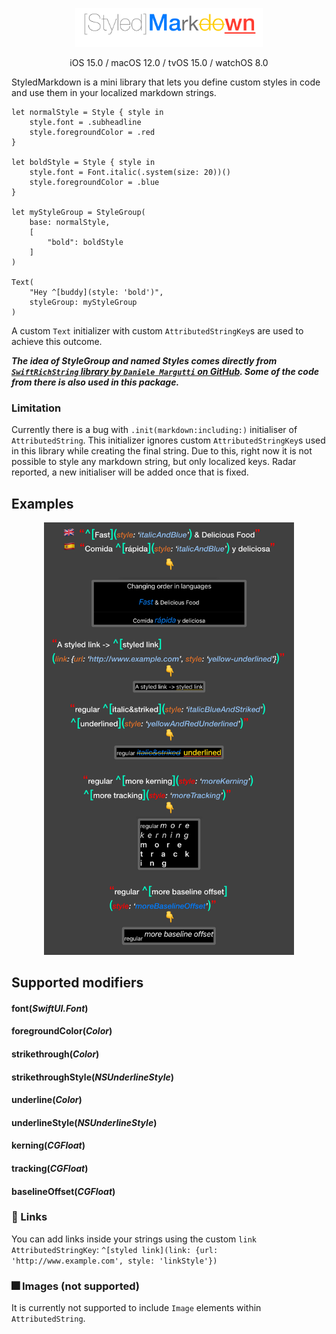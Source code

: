 <p align="center">
<img src="Docs/logo.png" width="300" max-width="80%" alt="glide"/>
</p>

<p align="center">
iOS 15.0 / macOS 12.0 / tvOS 15.0 / watchOS 8.0
</p>

StyledMarkdown is a mini library that lets you define custom styles in code and use them in your localized markdown strings.

```
let normalStyle = Style { style in
	style.font = .subheadline
	style.foregroundColor = .red
}

let boldStyle = Style { style in
	style.font = Font.italic(.system(size: 20))()
	style.foregroundColor = .blue
}

let myStyleGroup = StyleGroup(
	base: normalStyle,
	[
		"bold": boldStyle
	]
)

Text(
	"Hey ^[buddy](style: 'bold')",
	styleGroup: myStyleGroup
)
```

A custom `Text` initializer with custom `AttributedStringKey`s are used to achieve this outcome.

***The idea of StyleGroup and named Styles comes directly from [`SwiftRichString` library by `Daniele Margutti` on GitHub](https://github.com/malcommac/SwiftRichString). Some of the code from there is also used in this package.***

### Limitation

Currently there is a bug with `.init(markdown:including:)` initialiser of `AttributedString`. This initializer ignores custom `AttributedStringKey`s used in this library while creating the final string. Due to this, right now it is not possible to style any markdown string, but only localized keys. Radar reported, a new initialiser will be added once that is fixed.

## Examples
<p align="center">
<img src="Docs/examples.png" width="400" max-width="80%" alt="glide devices"/>
</p>

## Supported modifiers

#### font(*SwiftUI.Font*)
#### foregroundColor(*Color*)
#### strikethrough(*Color*)
#### strikethroughStyle(*NSUnderlineStyle*)
#### underline(*Color*)
#### underlineStyle(*NSUnderlineStyle*)
#### kerning(*CGFloat*)
#### tracking(*CGFloat*)
#### baselineOffset(*CGFloat*)

### 🔗 Links

You can add links inside your strings using the custom `link` `AttributedStringKey`:
`^[styled link](link: {url: 'http://www.example.com', style: 'linkStyle'})`

### 🎆 Images (not supported)

It is currently not supported to include `Image` elements within `AttributedString`.
